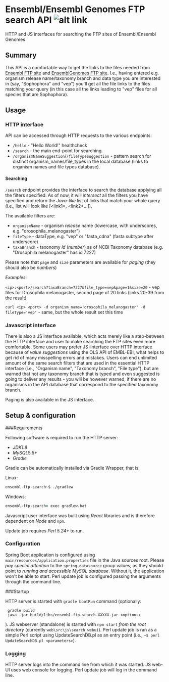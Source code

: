 # Ensembl/Ensembl Genomes FTP search API ![alt link](https://travis-ci.org/stefanches7/ensembl-ftp-search.svg?branch=master)
HTTP and JS interfaces for searching the FTP sites of Ensembl/Ensembl Genomes

Summary
-------
This API is a comfortable way to get the links to the files needed from [Ensembl FTP site](ftp://ftp.ensembl.org) and 
[EnsemblGenomes FTP site](ftp://ftp.ensemblgenomes.org). I.e., having entered e.g. organism release name/taxonomy branch 
and data type you are interested in (say, "Sophophora" and "vep") you'll get all the file links to the files matching 
your query (in this case all the links leading to "vep" files for all species that are Sophophora).

Usage
-----
### HTTP interface

API can be accessed through HTTP requests to the various endpoints:

* `/hello` - "Hello World!" healthcheck
* `/search` - the main end-point for searching.
* `/organismNameSuggestion`/`/fileTypeSuggestion` - pattern search for distinct organism_names/file_types in the local 
database (links to organism names and file types database).

#### Searching

`/search` endpoint provides the interface to search the database applying all the filters specified. As of now, it will 
_intersect_ all the filters you have specified and return the _Java-like_ list of links that match your whole query (i.e.,
list will look like [\<link1\>, \<link2\>...]).

The available filters are:

* `organismName` - organism _release_ name (lowercase, with underscores, e.g. "drosophila_melanogaster")
* `fileType` - dataType, e.g. "vep" or "fasta_cdna" (fasta subtype after underscore)
* `taxaBranch` - taxonomy _id_ (_number_) as of NCBI Taxonomy database (e.g. "Drosophila melanogaster" has id 7227)

Please note that `page` and `size` parameters are available for *paging* (they should also be _numbers_)

_Examples_: 

`<ip>:<port>/search?taxaBranch=7227&file_type=vep&page=1&size=20` - vep files for Drosophila melanogaster, second page
of 20 links (links 20-39 from the result)

`curl <ip> <port> -d organism_name='drosophila_melanogaster' -d fileType='vep'` - same, but the whole result set this time

### Javascript interface

There is also a JS interface available, which acts merely like a step-between the HTTP interface and user to make searching
the FTP sites even more comfortable. Some users may prefer JS iinterface over HTTP interface because of *value suggestions*
using the OLS API of EMBL-EBI, what helps to get rid of many misspelling errors and mistakes. 
Users can end unlimited amount of the same search filters that are used in the essential HTTP interface (i.e., "Organism
name", "Taxonomy branch", "File type"), but are warned that not any taxonomy branch that is typed and even suggested is going
to deliver any results - you will be however warned, if there are no organisms in the API database that correspond
to the specified taxonomy branch.

Paging is also available in the JS interface.

## Setup & configuration
###Requirements

Following software is required to run the HTTP server:
* *JDK1.8*
* *MySQL*5.5+
* *Gradle*

Gradle can be automatically installed via Gradle Wrapper, that is:

Linux: 
```bash
ensembl-ftp-search~$ ./gradlew
```

Windows:
```cmd
ensembl-ftp-search> exec gradlew.bat

```

Javascript user interface was built using *React* libraries and is therefore dependent on *Node* and `npm`.

Update job requires *Perl 5.24+* to run.

### Configuration

Spring Boot application is configured using `main/resources/application.properties` file in the Java sources root.
Please _pay special attention_ to the `spring.datasource` group values, as they should point to *running and accessible
MySQL database*. Without it, the application won't be able to start.
Perl update job is configured passing the arguments through the command line.

###Startup

HTTP server is started with `gradle bootRun` command (optionally:
```sbtshell
 gradle build
 java -jar build/libs/ensembl-ftp-search-XXXXX.jar <options>
 ``` 
).
JS webserver (standalone) is started with `npm start` _from the root directory_ (currently `web\src\js\search_webui`). 
Perl update job is ran as a simple Perl script using UpdateSearchDB.pl as
an entry point (i.e., `~$ perl UpdateSearchDB.pl <parameters>`).

### Logging 

HTTP server logs into the command line from which it was started. JS web-UI uses web console for logging. Perl update job
will log in the command line. 

